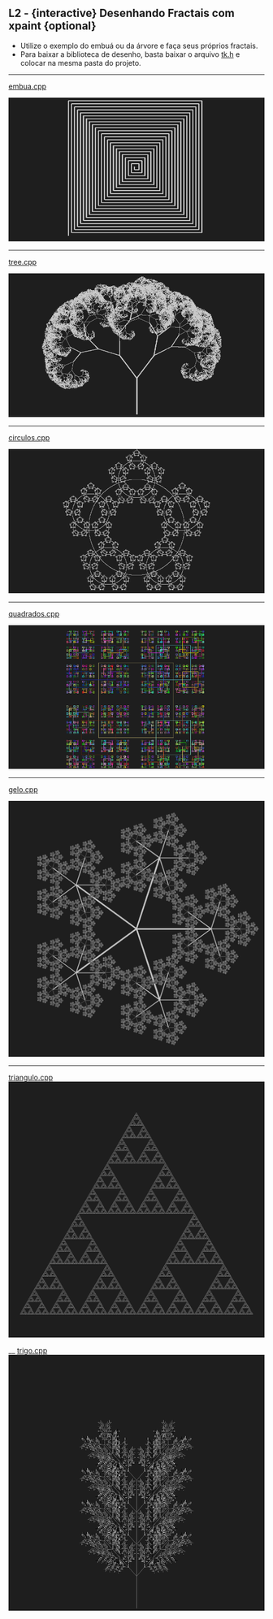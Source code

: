## L2 - {interactive} Desenhando Fractais com xpaint {optional}


- Utilize o exemplo do embuá ou da árvore e faça seus próprios fractais.
- Para baixar a biblioteca de desenho, basta baixar o arquivo [tk.h](https://raw.githubusercontent.com/senapk/xpaint/master/xpaint.h) e colocar na mesma pasta do projeto.

___
[embua.cpp](solver_embua.cpp)

![](img_embua.png)

___
[tree.cpp](solver_tree.cpp)

![](img_tree.png)

___
[circulos.cpp](solver_circulos.cpp)

![](img_circulos.png)

___
[quadrados.cpp](solver_quadrados.cpp)

![](img_quadrados.png)

___
[gelo.cpp](solver_gelo.cpp)

![](img_gelo.png)

___
[triangulo.cpp](solver_triangulo.cpp)
![](img_triangulo.png)

__
[trigo.cpp](solver_trigo.cpp)
![](img_trigo.png)